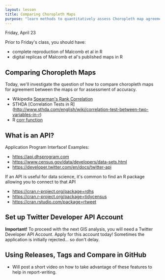 ```yaml
---
layout: lesson
title: Comparing Choropleth Maps
purpose: "learn methods to quantitatively assess Choropleth map agreement and accuracy"
---
```


Friday, April 23

Prior to Friday's class, you should have:

* complete reproduction of Malcomb et al in R
* digital replicas of Malcomb et al's published maps in R

## Comparing Choropleth Maps

Today, we'll investigate the question of how to compare choropleth maps for agreement between the maps or for assessment of accuracy.

* Wikipedia [Spearman's Rank Correlation](https://en.wikipedia.org/wiki/Spearman%27s_rank_correlation_coefficient)
* STHDA [Correlation Tests in R] (http://www.sthda.com/english/wiki/correlation-test-between-two-variables-in-r)
* R [corr function](https://www.rdocumentation.org/packages/emulator/versions/1.2-20/topics/corr)

## What is an API?

Application Program Interface! Examples:

- https://api.dhsprogram.com
- https://www.census.gov/data/developers/data-sets.html
- https://developer.twitter.com/en/docs/twitter-api

If an API is useful for data science, it's common to find an R package allowing you to connect to that API

- https://cran.r-project.org/package=rdhs
- https://cran.r-project.org/package=tidycensus
- https://cran.rstudio.com/package=rtweet

## Set up Twitter Developer API Account

**Important!** To proceed with the next GIS analysis, you will need a Twitter Developer API Account. Apply for this account today! Sometimes the application is initially rejected... so don't delay.

## Using Releases, Tags and Compare in GitHub

* Will post a short video on how to take advantage of these features to help in report-writing.

